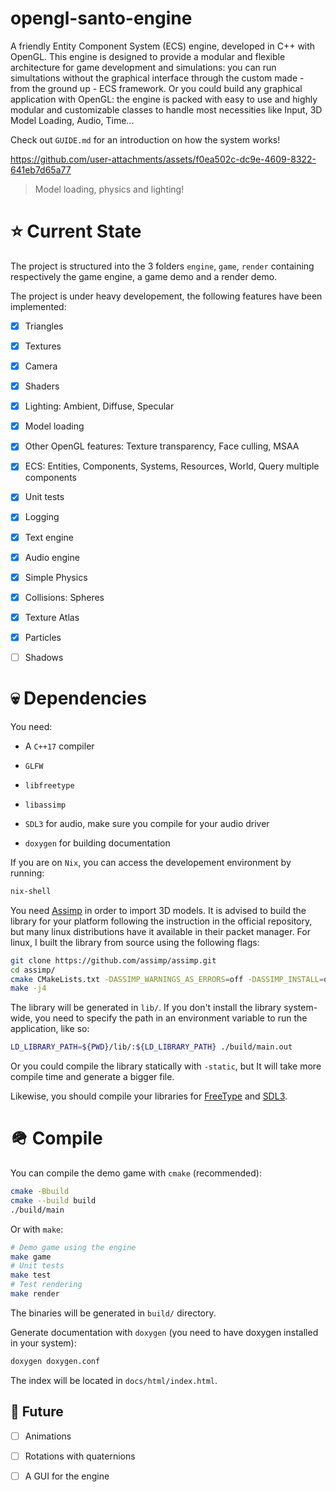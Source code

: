 # opengl-santo-engine

A friendly Entity Component System (ECS) engine, 
developed in C++ with OpenGL. This engine is designed to 
provide a modular and flexible architecture for game development
and simulations: you can run simultations without the graphical
interface through the custom made - from the ground up - ECS framework.
Or you could build any graphical application with OpenGL: the engine is
packed with easy to use and highly modular and customizable classes 
to handle most necessities like Input, 3D Model Loading, Audio, Time...

Check out `GUIDE.md` for an introduction on how the system works!



https://github.com/user-attachments/assets/f0ea502c-dc9e-4609-8322-641eb7d65a77
> Model loading, physics and lighting!


# ⭐ Current State

The project is structured into the 3 folders `engine`, `game`, `render` 
containing respectively the game engine, a game demo and a render demo.

The project is under heavy developement, the following features have been
implemented:

- [x] Triangles

- [x] Textures

- [x] Camera

- [x] Shaders 

- [x] Lighting: Ambient, Diffuse, Specular

- [x] Model loading

- [x] Other OpenGL features: Texture transparency, Face culling, MSAA

- [x] ECS: Entities, Components, Systems, Resources, World, Query multiple components

- [x] Unit tests

- [x] Logging

- [x] Text engine

- [x] Audio engine

- [x] Simple Physics

- [x] Collisions: Spheres

- [x] Texture Atlas

- [x] Particles

- [ ] Shadows

# 💀 Dependencies

You need:

- A `C++17` compiler

- `GLFW`

- `libfreetype`

- `libassimp`

- `SDL3` for audio, make sure you compile for your audio driver

- `doxygen` for building documentation

If you are on `Nix`, you can access the developement environment
by running:
```bash
nix-shell
```

You need [Assimp](https://github.com/assimp/assimp) in order to import 3D models. It is
advised to build the library for your platform following the instruction in the official
repository, but many linux distributions have it available in their packet manager. 
For linux, I built the library from source using the following flags:
```bash
git clone https://github.com/assimp/assimp.git
cd assimp/
cmake CMakeLists.txt -DASSIMP_WARNINGS_AS_ERRORS=off -DASSIMP_INSTALL=off
make -j4
```
The library will be generated in `lib/`. If you don't install the library system-wide,
you need to specify the path in an environment variable to run the application, like so:
```bash
LD_LIBRARY_PATH=${PWD}/lib/:${LD_LIBRARY_PATH} ./build/main.out
```
Or you could compile the library statically with `-static`, but It will take more compile
time and generate a bigger file.

Likewise, you should compile your libraries for [FreeType](https://freetype.org/) and [SDL3](https://wiki.libsdl.org/SDL3/FrontPage).

# 🪖 Compile

You can compile the demo game with `cmake` (recommended):
```bash
cmake -Bbuild
cmake --build build
./build/main
```

Or with `make`:
```bash
# Demo game using the engine
make game
# Unit tests
make test
# Test rendering
make render
```
The binaries will be generated in `build/` directory.

Generate documentation with `doxygen` (you need to have doxygen installed in your system):
```bash
doxygen doxygen.conf
```
The index will be located in `docs/html/index.html`.



## 👴 Future

- [ ] Animations

- [ ] Rotations with quaternions

- [ ] A GUI for the engine
